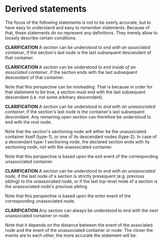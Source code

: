 
<!-- ======================================================================= -->
# Derived statements

The focus of the following statements is not to be overly accurate, but
to have easy to understand and easy to remember statements. Because of
that, these statements do no represent any definitions. They merely allow
to loosely describe certain conditions.

**CLARIFICATION**
A section can be understood to *end with an associated container*, if the
section's last node is the last subsequent descendant of that container.

**CLARIFICATION**
A section can be understood to *end inside of an associated container*,
if the section ends with the last subsequent descendant of that container.

Note that this perspective can be misleading. That is because in order
for that statement to be true, a section must end with the last subsequent
descendant (i.e. not some arbitrary descendant).

**CLARIFICATION**
A section can be understood to *end with an unassociated container*, if
the section's last node is the container's last subsequent descendant. Any
remaining open section can therefore be understood to end with the root node.

Note that the section's sectioning node will either be the unassociated
container itself (type-1), or one of its descendant nodes (type-2). In case
of a descendant type-1 sectioning node, the declared section ends with its
sectioning node, not with the unassociated container.

Note that this perspective is based upon the exit event of the corresponding
unassociated container.

**CLARIFICATION**
A section can be understood to *end with an unassociated node*, if the
last node of a section is strictly presequent (e.g. previous sibling) to
the unassociated node, or if the last top-level node of a section is the
unassociated node's previous sibling.

Note that this perspective is based upon the enter event of the corresponding
unassociated node.

**CLARIFICATION**
Any section can always be understood to end with the next unassociated
container or node.

Note that it depends on the distance between the event of the associated node
and the event of the unassociated container or node: The closer the events are
to each other, the more accurate the statement will be.

